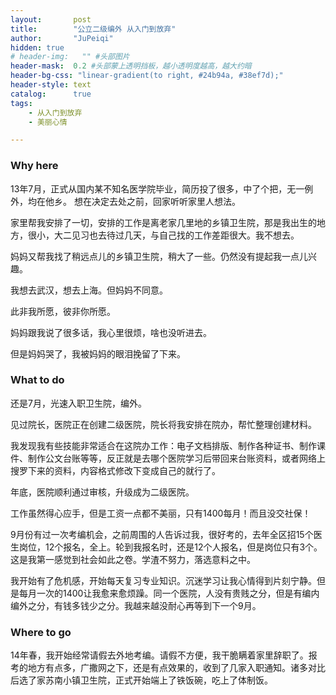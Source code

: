 ```yaml
---
layout:       post
title:        "公立二级编外 从入门到放弃"
author:       "JuPeiqi"
hidden: true 
# header-img:   "" #头部图片
header-mask:  0.2 #头部蒙上透明挡板，越小透明度越高，越大约暗
header-bg-css: "linear-gradient(to right, #24b94a, #38ef7d);"
header-style: text
catalog:      true
tags:
    - 从入门到放弃
    - 美丽心情

---
```


### Why here

13年7月，正式从国内某不知名医学院毕业，简历投了很多，中了个把，无一例外，均在他乡。
想在决定去处之前，回家听听家里人想法。

家里帮我安排了一切，安排的工作是离老家几里地的乡镇卫生院，那是我出生的地方，很小，大二见习也去待过几天，与自己找的工作差距很大。我不想去。

妈妈又帮我找了稍远点儿的乡镇卫生院，稍大了一些。仍然没有提起我一点儿兴趣。

我想去武汉，想去上海。但妈妈不同意。

此非我所愿，彼非你所愿。

妈妈跟我说了很多话，我心里很烦，啥也没听进去。

但是妈妈哭了，我被妈妈的眼泪挽留了下来。

### What to do

还是7月，光速入职卫生院，编外。

见过院长，医院正在创建二级医院，院长将我安排在院办，帮忙整理创建材料。

我发现我有些技能非常适合在这院办工作：电子文档排版、制作各种证书、制作课件、制作公文台账等等，反正就是去哪个医院学习后带回来台账资料，或者网络上搜罗下来的资料，内容格式修改下变成自己的就行了。

年底，医院顺利通过审核，升级成为二级医院。

工作虽然得心应手，但是工资一点都不美丽，只有1400每月！而且没交社保！

9月份有过一次考编机会，之前周围的人告诉过我，很好考的，去年全区招15个医生岗位，12个报名，全上。轮到我报名时，还是12个人报名，但是岗位只有3个。这是我第一感觉到社会如此之卷。学渣不努力，落选意料之中。

我开始有了危机感，开始每天复习专业知识。沉迷学习让我心情得到片刻宁静。但是每月一次的1400让我愈来愈烦躁。同一个医院，人没有贵贱之分，但是有编内编外之分，有钱多钱少之分。我越来越没耐心再等到下一个9月。

### Where to go 

14年春，我开始经常请假去外地考编。请假不方便，我干脆瞒着家里辞职了。报考的地方有点多，广撒网之下，还是有点效果的，收到了几家入职通知。诸多对比后选了家苏南小镇卫生院，正式开始端上了铁饭碗，吃上了体制饭。
